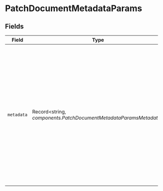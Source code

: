 # PatchDocumentMetadataParams


## Fields

| Field                                                                                                                                                                                                                                                                                                                                                                                                                                                                                                                                                                                                                                                                  | Type                                                                                                                                                                                                                                                                                                                                                                                                                                                                                                                                                                                                                                                                   | Required                                                                                                                                                                                                                                                                                                                                                                                                                                                                                                                                                                                                                                                               | Description                                                                                                                                                                                                                                                                                                                                                                                                                                                                                                                                                                                                                                                            | Example                                                                                                                                                                                                                                                                                                                                                                                                                                                                                                                                                                                                                                                                |
| ---------------------------------------------------------------------------------------------------------------------------------------------------------------------------------------------------------------------------------------------------------------------------------------------------------------------------------------------------------------------------------------------------------------------------------------------------------------------------------------------------------------------------------------------------------------------------------------------------------------------------------------------------------------------- | ---------------------------------------------------------------------------------------------------------------------------------------------------------------------------------------------------------------------------------------------------------------------------------------------------------------------------------------------------------------------------------------------------------------------------------------------------------------------------------------------------------------------------------------------------------------------------------------------------------------------------------------------------------------------- | ---------------------------------------------------------------------------------------------------------------------------------------------------------------------------------------------------------------------------------------------------------------------------------------------------------------------------------------------------------------------------------------------------------------------------------------------------------------------------------------------------------------------------------------------------------------------------------------------------------------------------------------------------------------------- | ---------------------------------------------------------------------------------------------------------------------------------------------------------------------------------------------------------------------------------------------------------------------------------------------------------------------------------------------------------------------------------------------------------------------------------------------------------------------------------------------------------------------------------------------------------------------------------------------------------------------------------------------------------------------- | ---------------------------------------------------------------------------------------------------------------------------------------------------------------------------------------------------------------------------------------------------------------------------------------------------------------------------------------------------------------------------------------------------------------------------------------------------------------------------------------------------------------------------------------------------------------------------------------------------------------------------------------------------------------------- |
| `metadata`                                                                                                                                                                                                                                                                                                                                                                                                                                                                                                                                                                                                                                                             | Record<string, *components.PatchDocumentMetadataParamsMetadata*>                                                                                                                                                                                                                                                                                                                                                                                                                                                                                                                                                                                                       | :heavy_check_mark:                                                                                                                                                                                                                                                                                                                                                                                                                                                                                                                                                                                                                                                     | The metadata to update on the document. Performs a partial update of the document's metadata. Keys must be strings. Values may be strings, numbers, booleans, or lists of strings. Numbers may be integers or floating point and will be converted to 64 bit floating point. Keys set to `null` are deleted. 1000 total values are allowed, inclusive of existing metadata. Each item in an array counts towards the total. The following keys are reserved for internal use: `document_id`, `document_type`, `document_source`, `document_name`, `document_uploaded_at`, `__ragie__document_version_id`, `__ragie__chunk_size_chars`, `__ragie__chunk_overlap_chars`. | {<br/>"classified": "null (setting null deletes key from metadata)",<br/>"editors": [<br/>"Alice",<br/>"Bob"<br/>],<br/>"title": "declassified report",<br/>"updated_at": 1714491736216<br/>}                                                                                                                                                                                                                                                                                                                                                                                                                                                                          |